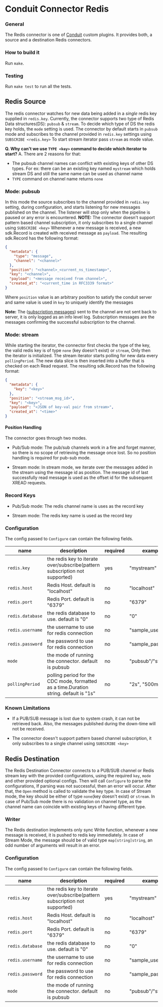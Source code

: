 # Conduit Connector Redis

### General

The Redis connector is one of [Conduit](https://github.com/ConduitIO/conduit) custom plugins. It provides both, a source
and a destination Redis connectors.

### How to build it

Run `make`.

### Testing

Run `make test` to run all the tests.

## Redis Source

The redis connector watches for new data being added in a *single* redis key supplied in `redis.key`. 
Currently, the connector supports two type of Redis Data structures(DS): `pubsub` & `stream`.
To decide which type of DS the redis key holds, the `mode` setting is used. 
The connector by default starts in `pubsub` mode and subscribes to the channel provided in `redis.key` settings using `SUBSCRIBE <redis.key>`
To start stream iterator pass `stream` as mode value.

**Q. Why can't we use `TYPE <key>` command to decide which iterator to start?**
A. There are 2 reasons for that:
- The pubsub channel names can conflict with existing keys of other DS types. 
For ex: there can be an existing key named `mystream` which holds stream DS and still the same name can be used as channel name
- `TYPE` command on channel name returns `none`


### Mode: pubsub

In this mode the source subscribes to the channel provided in `redis.key` setting, during configuration, and starts listening for new messages published on the channel.
The listener will stop only when the pipeline is paused or any error is encountered.
**NOTE:** The connector doesn't support pattern based channel subscription, it only subscribes to a single channel using `SUBSCRIBE <key>`
Whenever a new message is received, a new sdk.Record is created with received message as `payload`. The resulting sdk.Record has the following format:
```json
{
  "metadata": {
    "type": "message",
    "channel": "<channel>"
  },
  "position": "<channel>_<current_ns_timestamp>",
  "key": "<channel>",
  "payload": "<message received from channel>",
  "created_at": "<current_time in RFC3339 format>"
}
```
Where `position` value is an arbitrary position to satisfy the conduit server and same value is used in `key` to uniquely identify the messages

**Note:** The ([subscription messages](https://redis.io/docs/manual/pubsub/)) sent to the channel are not sent back to server, it is only logged as an info level log.
Subscription messages are the messages confirming the successful subscription to the channel. 

### Mode: stream

While starting the iterator, the connector first checks the type of the key, the valid redis key is of type `none` (key doesn't exist) or `stream`,
Only then the iterator is initialized.
The stream iterator starts polling for new data every `pollingPeriod`. The new data slice is then inserted into a buffer that is checked on each Read request.
The resulting sdk.Record has the following format:
```json
{
  "metadata": {
    "key": "<key>"
  },
  "position": "<stream_msg_id>",
  "key": "<key>",
  "payload": "<JSON of key-val pair from stream>",
  "created_at": "<time>"
}
```

#### Position Handling

The connector goes through two modes.

* Pub/Sub mode: The pub/sub channels work in a fire and forget manner, so there is no scope of retrieving the message once lost.
So no position handling is required for pub-sub mode. 

* Stream mode: In stream mode, we iterate over the messages added in the stream using the message id as position. The message id of 
last successfully read message is used as the offset id for the subsequent XREAD requests.

### Record Keys

* Pub/Sub mode: The redis channel name is uses as the record key

* Stream mode: The redis key name is used as the record key 


### Configuration

The config passed to `Configure` can contain the following fields.

| name             | description                                                                           | required | example           |
|------------------|---------------------------------------------------------------------------------------|----------|-------------------|
| `redis.key`      | the redis key to iterate over/subscribe(pattern subscription not supported)           | yes      | "mystream"        |
| `redis.host`     | Redis Host. default is "localhost"                                                    | no       | "localhost"       |
| `redis.port`     | Redis Port. default is "6379"                                                         | no       | "6379"            |
| `redis.database` | the redis database to use. default is "0"                                             | no       | "0"               |
| `redis.username` | the username to use for redis connection                                              | no       | "sample_user"     |
| `redis.password` | the password to use for redis connection                                              | no       | "sample_password" |
| `mode`           | the mode of running the connector. default is pubsub                                  | no       | "pubsub"/"stream" |
| `pollingPeriod`  | polling period for the CDC mode, formatted as a time.Duration string. default is "1s" | no       | "2s", "500ms"     |

### Known Limitations

* If a PUB/SUB message is lost due to system crash, it can not be retrieved back. Also, the messages published during the down-time will not be received.

* The connector doesn't support pattern based channel subscription, it only subscribes to a single channel using `SUBSCRIBE <key>`

## Redis Destination

The Redis Destination Connector connects to a PUB/SUB channel or Redis stream key with the provided configurations, using the required
`key`, `mode` and other provided optional configs. Then will call `Configure` to parse the
configurations, If parsing was not successful, then an error will occur. After that, the `Open` method is called to
validate the key type. In case of Stream mode, the key should be either of type `none`(key doesn't exist) or `stream`.
In case of Pub/Sub mode there is no validation on channel type, as the channel name can coincide with existing keys of having different type. 

### Writer

The Redis destination implements only sync Write function, whenever a new message is received, it is pushed to redis key immediately.
In case of Stream Mode, the message should be of valid type `map[string]string`, an odd number of arguments will result in an error.

### Configuration

The config passed to `Configure` can contain the following fields.

| name             | description                                                                 | required | example                    |
|------------------|-----------------------------------------------------------------------------|----------|----------------------------|
| `redis.key`      | the redis key to iterate over/subscribe(pattern subscription not supported) | yes      | "mystream"                 |
| `redis.host`     | Redis Host. default is "localhost"                                          | no       | "localhost"                |
| `redis.port`     | Redis Port. default is "6379"                                               | no       | "6379"                     |
| `redis.database` | the redis database to use. default is "0"                                   | no       | "0"                        |
| `redis.username` | the username to use for redis connection                                    | no       | "sample_user"     |
| `redis.password` | the password to use for redis connection                                    | no       | "sample_password"          |
| `mode`           | the mode of running the connector. default is pubsub                        | no       | "pubsub"/"stream" |
